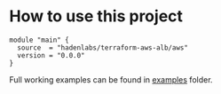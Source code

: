 # How to use this project

```hcl
module "main" {
  source  = "hadenlabs/terraform-aws-alb/aws"
  version = "0.0.0"
}
```

Full working examples can be found in [examples](./examples) folder.
